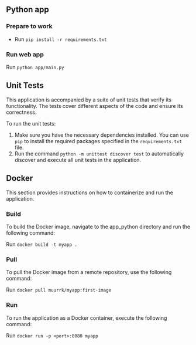 ## Python app

### Prepare to work
- Run `pip install -r requirements.txt`

### Run web app
Run `python app/main.py`

## Unit Tests

This application is accompanied by a suite of unit tests that verify its functionality. The tests cover different aspects of the code and ensure its correctness.

To run the unit tests:

1. Make sure you have the necessary dependencies installed. You can use `pip` to install the required packages specified in the `requirements.txt` file.
2. Run the command `python -m unittest discover test` to automatically discover and execute all unit tests in the application.

## Docker

This section provides instructions on how to containerize and run the application.

### Build

To build the Docker image, navigate to the app_python directory and run the following command:

Run `docker build -t myapp .`

### Pull

To pull the Docker image from a remote repository, use the following command:

Run `docker pull muurrk/myapp:first-image`

### Run

To run the application as a Docker container, execute the following command:

Run `docker run -p <port>:8080 myapp`